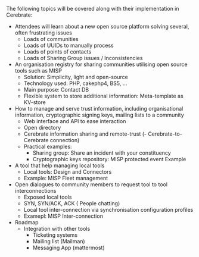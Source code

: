 The following topics will be covered along with their implementation in Cerebrate:

- Attendees will learn about a new open source platform solving several, often frustrating issues
    - Loads of communities
    - Loads of UUIDs to manually process
    - Loads of points of contacts
    - Loads of Sharing Group issues / Inconsistencies
- An organisation registry for sharing communities utilising open source tools such as MISP
    - Solution: Simplicity, light and open-source
    - Technology used: PHP, cakephp4, BS5, ...
    - Main purpose: Contact DB
    - Flexible system to store additional information: Meta-template as KV-store
- How to manage and serve trust information, including organisational information, cryptographic signing keys, mailing lists to a community
    - Web interface and API to ease interaction
    - Open directory
    - Cerebrate information sharing and remote-trust (- Cerebrate-to-Cerebrate connection)
    - Practical examples:
        - Sharing group: Share an incident with your constituency
        - Cryptographic keys repository: MISP protected event Example
- A tool that help managing local tools
    - Local tools: Design and Connectors
    - Example: MISP Fleet management
- Open dialogues to community members to request tool to tool interconnections
    - Exposed local tools
    - SYN, SYN/ACK, ACK ( People chatting)
    - Local tool inter-connection via synchronisation configuration profiles
    - Examepl: MISP Inter-connection
- Roadmap
    - Integration with other tools
        - Ticketing systems
        - Mailing list (Mailman)
        - Messaging App (mattermost)